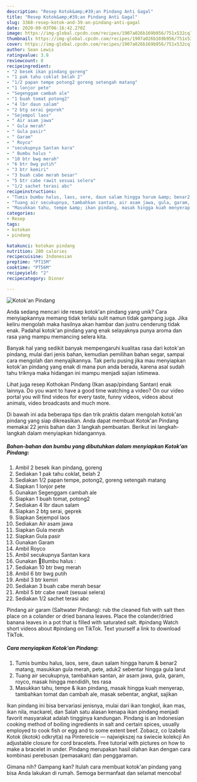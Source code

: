 ```yaml
---
description: "Resep Kotok&amp;#39;an Pindang Anti Gagal"
title: "Resep Kotok&amp;#39;an Pindang Anti Gagal"
slug: 3368-resep-kotok-and-39-an-pindang-anti-gagal
date: 2020-09-03T06:16:42.270Z
image: https://img-global.cpcdn.com/recipes/1907a026b169b956/751x532cq70/kotokan-pindang-foto-resep-utama.jpg
thumbnail: https://img-global.cpcdn.com/recipes/1907a026b169b956/751x532cq70/kotokan-pindang-foto-resep-utama.jpg
cover: https://img-global.cpcdn.com/recipes/1907a026b169b956/751x532cq70/kotokan-pindang-foto-resep-utama.jpg
author: Sean Lewis
ratingvalue: 3.8
reviewcount: 8
recipeingredient:
- "2 besek ikan pindang goreng"
- "1 pak tahu coklat belah 2"
- "1/2 papan tempe potong2 goreng setengah matang"
- "1 lonjor pete"
- "Segenggam cambah ale"
- "1 buah tomat potong2"
- "4 lbr daun salam"
- "2 btg serai geprek"
- "Sejempol laos"
- " Air asam jawa"
- " Gula merah"
- " Gula pasir"
- " Garam"
- " Royco"
- "secukupnya Santan kara"
- " Bumbu halus "
- "10 btr bwg merah"
- "6 btr bwg putih"
- "3 btr kemiri"
- "3 buah cabe merah besar"
- "5 btr cabe rawit sesuai selera"
- "1/2 sachet terasi abc"
recipeinstructions:
- "Tumis bumbu halus, laos, sere, daun salam hingga harum &amp; benar2 matang, masukkan gula merah, pete, aduk2 sebentar hingga gula larut"
- "Tuang air secukupnya, tambahkan santan, air asam jawa, gula, garam, royco, masak hingga mendidih, tes rasa"
- "Masukkan tahu, tempe &amp; ikan pindang, masak hingga kuah menyerap, tambahkan tomat dan cambah ale, masak sebentar, angkat, sajikan"
categories:
- Resep
tags:
- kotokan
- pindang

katakunci: kotokan pindang 
nutrition: 280 calories
recipecuisine: Indonesian
preptime: "PT15M"
cooktime: "PT56M"
recipeyield: "2"
recipecategory: Dinner

---
```



![Kotok&#39;an Pindang](https://img-global.cpcdn.com/recipes/1907a026b169b956/751x532cq70/kotokan-pindang-foto-resep-utama.jpg)

Anda sedang mencari ide resep kotok&#39;an pindang yang unik? Cara menyiapkannya memang tidak terlalu sulit namun tidak gampang juga. Jika keliru mengolah maka hasilnya akan hambar dan justru cenderung tidak enak. Padahal kotok&#39;an pindang yang enak selayaknya punya aroma dan rasa yang mampu memancing selera kita.

Banyak hal yang sedikit banyak mempengaruhi kualitas rasa dari kotok&#39;an pindang, mulai dari jenis bahan, kemudian pemilihan bahan segar, sampai cara mengolah dan menyajikannya. Tak perlu pusing jika mau menyiapkan kotok&#39;an pindang yang enak di mana pun anda berada, karena asal sudah tahu triknya maka hidangan ini mampu menjadi sajian istimewa.

Lihat juga resep Kothokan Pindang (Ikan asap/pindang Santan) enak lainnya. Do you want to have a good time watching a video? On our video portal you will find videos for every taste, funny videos, videos about animals, video broadcasts and much more.


Di bawah ini ada beberapa tips dan trik praktis dalam mengolah kotok&#39;an pindang yang siap dikreasikan. Anda dapat membuat Kotok&#39;an Pindang memakai 22 jenis bahan dan 3 langkah pembuatan. Berikut ini langkah-langkah dalam menyiapkan hidangannya.

<!--inarticleads1-->

##### Bahan-bahan dan bumbu yang dibutuhkan dalam menyiapkan Kotok&#39;an Pindang:

1. Ambil 2 besek ikan pindang, goreng
1. Sediakan 1 pak tahu coklat, belah 2
1. Sediakan 1/2 papan tempe, potong2, goreng setengah matang
1. Siapkan 1 lonjor pete
1. Gunakan Segenggam cambah ale
1. Siapkan 1 buah tomat, potong2
1. Sediakan 4 lbr daun salam
1. Siapkan 2 btg serai, geprek
1. Siapkan Sejempol laos
1. Sediakan  Air asam jawa
1. Siapkan  Gula merah
1. Siapkan  Gula pasir
1. Gunakan  Garam
1. Ambil  Royco
1. Ambil secukupnya Santan kara
1. Gunakan  🌸Bumbu halus :
1. Sediakan 10 btr bwg merah
1. Ambil 6 btr bwg putih
1. Ambil 3 btr kemiri
1. Sediakan 3 buah cabe merah besar
1. Ambil 5 btr cabe rawit (sesuai selera)
1. Sediakan 1/2 sachet terasi abc


Pindang air garam (Saltwater Pindang): rub the cleaned fish with salt then place on a colander or dried banana leaves. Place the colander/dried banana leaves in a pot that is filled with saturated salt. #pindang Watch short videos about #pindang on TikTok. Text yourself a link to download TikTok. 

<!--inarticleads2-->

##### Cara menyiapkan Kotok&#39;an Pindang:

1. Tumis bumbu halus, laos, sere, daun salam hingga harum &amp; benar2 matang, masukkan gula merah, pete, aduk2 sebentar hingga gula larut
1. Tuang air secukupnya, tambahkan santan, air asam jawa, gula, garam, royco, masak hingga mendidih, tes rasa
1. Masukkan tahu, tempe &amp; ikan pindang, masak hingga kuah menyerap, tambahkan tomat dan cambah ale, masak sebentar, angkat, sajikan


Ikan pindang ini bisa bervariasi jenisnya, mulai dari ikan tongkol, ikan mas, ikan nila, mackarel, dan Salah satu alasan kenapa ikan pindang menjadi favorit masyarakat adalah tingginya kandungan. Pindang is an Indonesian cooking method of boiling ingredients in salt and certain spices, usually employed to cook fish or egg and to some extent beef. Zobacz, co Izabela Kotok (ikotok) odkrył(a) na Pintereście — największej na świecie kolekcji An adjustable closure for cord bracelets. Free tutorial with pictures on how to make a bracelet in under. Pindang merupakan hasil olahan ikan dengan cara kombinasi perebusan (pemasakan) dan penggaraman. 

Gimana nih? Gampang kan? Itulah cara membuat kotok&#39;an pindang yang bisa Anda lakukan di rumah. Semoga bermanfaat dan selamat mencoba!
